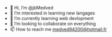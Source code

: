 - 👋 Hi, I’m @jbMedved
- 👀 I’m interested in learning new langages
- 🌱 I’m currently learning web devlopment
- 💞️ I’m looking to collaborate on everything
- 📫 How to reach me medved94200@hotmail.fr

<!---
jbMedved/jbMedved is a ✨ special ✨ repository because its `README.md` (this file) appears on your GitHub profile.
You can click the Preview link to take a look at your changes.
--->

